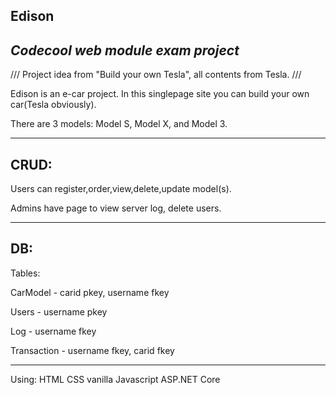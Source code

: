 Edison
----
<i>Codecool web module exam project</i>
----

/// 
Project idea from "Build your own Tesla", all contents from Tesla.
///

Edison is an e-car project. In this singlepage site you can build your own car(Tesla obviously).

There are 3 models: Model S, Model X, and Model 3.

---------------------------------------------------------------------------------

CRUD:
-----------


Users can register,order,view,delete,update model(s).

Admins have page to view server log, delete users.


----------------------------------------------------------------------------------
DB:
------------
Tables:

CarModel - carid pkey, username fkey

Users - username pkey

Log - username fkey

Transaction - username fkey, carid fkey



----------------------------------------------------------------------------------------------------------
Using:
HTML
CSS
vanilla Javascript
ASP.NET Core


